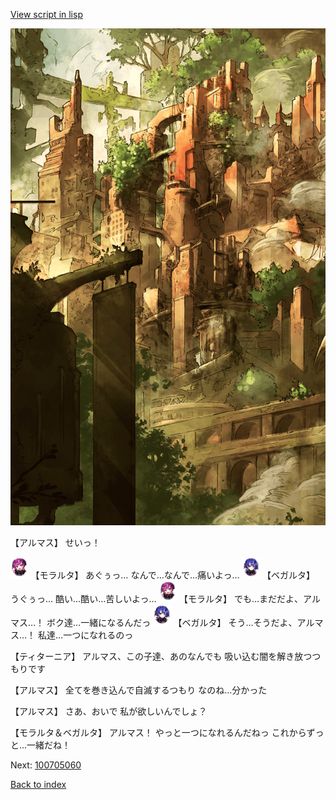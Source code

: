 [View script in lisp](../scripts/100705053.txt)

![beast_world_town2.png](../images/backgrounds/beast_world_town2.png)

【アルマス】
せいっ！

<img src="../images/units/3104011.png" alt="3104011.png" height="34"/>
【モラルタ】
あぐぅっ…
なんで…なんで…痛いよっ…

<img src="../images/units/3104111.png" alt="3104111.png" height="34"/>
【ベガルタ】
うぐぅっ…
酷い…酷い…苦しいよっ…

<img src="../images/units/3104011.png" alt="3104011.png" height="34"/>
【モラルタ】
でも…まだだよ、アルマス…！
ボク達…一緒になるんだっ

<img src="../images/units/3104111.png" alt="3104111.png" height="34"/>
【ベガルタ】
そう…そうだよ、アルマス…！
私達…一つになれるのっ

【ティターニア】
アルマス、この子達、あのなんでも
吸い込む闇を解き放つつもりです

【アルマス】
全てを巻き込んで自滅するつもり
なのね…分かった

【アルマス】
さあ、おいで
私が欲しいんでしょ？

【モラルタ＆ベガルタ】
アルマス！
やっと一つになれるんだねっ
これからずっと…一緒だね！

Next: [100705060](100705060.md)

[Back to index](index.md)
